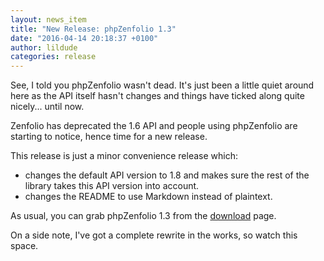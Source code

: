 ```yaml
---
layout: news_item
title: "New Release: phpZenfolio 1.3"
date: "2016-04-14 20:18:37 +0100"
author: lildude
categories: release
---
```


See, I told you phpZenfolio wasn't dead. It's just been a little quiet around here as the API itself hasn't changes and things have ticked along quite nicely... until now.

Zenfolio has deprecated the 1.6 API and people using phpZenfolio are starting to notice, hence time for a new release.

This release is just a minor convenience release which:

* changes the default API version to 1.8 and makes sure the rest of the library takes this API version into account.
* changes the README to use Markdown instead of plaintext.

As usual, you can grab phpZenfolio 1.3 from the [download](http://phpzenfolio.com/download) page.

On a side note, I've got a complete rewrite in the works, so watch this space.
